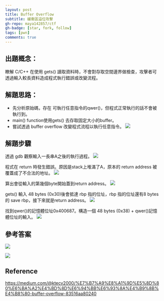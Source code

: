 ```yaml
---
layout: post
title: Buffer Overflow
subtitle: 緩衝區溢位攻擊
gh-repo: maya142857/ctf
gh-badge: [star, fork, follow]
tags: [pwn]
comments: true
---
```


## 出題概念：
瞭解 C/C++ 在使用 gets() 讀取資料時，不會對存取空間邊界做檢查，攻擊者可透過輸入較長資料造成程式執行錯誤或改變流程。


## 解題思路：
* 先分析原始碼，存在 可執行任意指令的qwer()，但程式正常執行的話不會被執行到。
* main() function使用gets() 去存取固定大小的buffer。
* 嘗試透過 buffer overflow 改變程式流程以執行任意指令。
![](https://i.imgur.com/pNWLOXA.png)

## 解題步驟

透過 gdb 觀察輸入一長串A之後的執行過程。
![](https://i.imgur.com/xgBqaWh.png)

程式在 return 時發生錯誤。原因是stack上堆滿了A，原本的 return address 被覆蓋成了不合法的地址。
![](https://i.imgur.com/2xXBw1i.png)


算出會從輸入的第幾個byte開始蓋到return address。
![](https://i.imgur.com/W80Ez5k.png)

gets() 輸入 48 bytes (0x30)後會抵達 rbp 指的位址，rbp 指的位址還有8 bytes 的 save rbp，接下來就是return address。
![](https://i.imgur.com/XmkCqpL.png)

找到qwer()的記憶體位址0x400687。構造一個 48 bytes (0x38) + qwer()記憶體位址的輸入。
![](https://i.imgur.com/UBnoXYH.png)


## 參考答案
![](https://i.imgur.com/zvz8DD1.png)

![](https://i.imgur.com/AGXlUZF.png)




## Reference
https://medium.com/@ktecv2000/%E7%B7%A9%E8%A1%9D%E5%8D%80%E6%BA%A2%E4%BD%8D%E6%94%BB%E6%93%8A%E4%B9%8B%E4%B8%80-buffer-overflow-83516aa80240